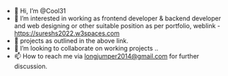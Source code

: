 - 👋 Hi, I’m @Cool31
- 👀 I’m interested in working as frontend developer & backend developer
and web designing or other suitable position as per portfolio, weblink - https://sureshs2022.w3spaces.com
- 🌱 projects as outlined in the above link.
- 💞️ I’m looking to collaborate on working projects ..
- 📫 How to reach me via longjumper2014@gmail.com for further discussion.

<!---
Cool31/Cool31 is a ✨ special ✨ repository because its `README.md` (this file) appears on your GitHub profile.
You can click the Preview link to take a look at your changes.
--->
